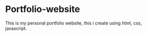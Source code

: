 # Portfolio-website
 This is my personal portfolio website, this i create using html, css, javascript.
